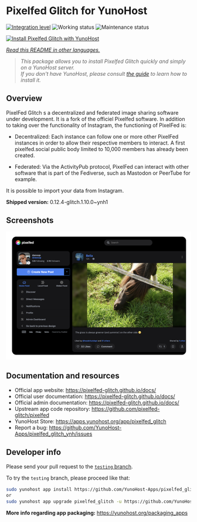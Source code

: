 <!--
N.B.: This README was automatically generated by <https://github.com/YunoHost/apps/tree/master/tools/readme_generator>
It shall NOT be edited by hand.
-->

# Pixelfed Glitch for YunoHost

[![Integration level](https://apps.yunohost.org/badge/integration/pixelfed_glitch)](https://ci-apps.yunohost.org/ci/apps/pixelfed_glitch/)
![Working status](https://apps.yunohost.org/badge/state/pixelfed_glitch)
![Maintenance status](https://apps.yunohost.org/badge/maintained/pixelfed_glitch)

[![Install Pixelfed Glitch with YunoHost](https://install-app.yunohost.org/install-with-yunohost.svg)](https://install-app.yunohost.org/?app=pixelfed_glitch)

*[Read this README in other languages.](./ALL_README.md)*

> *This package allows you to install Pixelfed Glitch quickly and simply on a YunoHost server.*  
> *If you don't have YunoHost, please consult [the guide](https://yunohost.org/install) to learn how to install it.*

## Overview

PixelFed Glitch s a decentralized and federated image sharing software under development. It is a fork of the officiel Pixelfed software.
In addition to taking over the functionality of Instagram, the functioning of PixelFed is:

* Decentralized: Each instance can follow one or more other PixelFed instances in order to allow their respective members to interact. A first pixelfed.social public body limited to 10,000 members has already been created.

* Federated: Via the ActivityPub protocol, PixelFed can interact with other software that is part of the Fediverse, such as Mastodon or PeerTube for example.

It is possible to import your data from Instagram.


**Shipped version:** 0.12.4-glitch.1.10.0~ynh1

## Screenshots

![Screenshot of Pixelfed Glitch](./doc/screenshots/screenshot.png)

## Documentation and resources

- Official app website: <https://pixelfed-glitch.github.io/docs/>
- Official user documentation: <https://pixelfed-glitch.github.io/docs/>
- Official admin documentation: <https://pixelfed-glitch.github.io/docs/>
- Upstream app code repository: <https://github.com/pixelfed-glitch/pixelfed>
- YunoHost Store: <https://apps.yunohost.org/app/pixelfed_glitch>
- Report a bug: <https://github.com/YunoHost-Apps/pixelfed_glitch_ynh/issues>

## Developer info

Please send your pull request to the [`testing` branch](https://github.com/YunoHost-Apps/pixelfed_glitch_ynh/tree/testing).

To try the `testing` branch, please proceed like that:

```bash
sudo yunohost app install https://github.com/YunoHost-Apps/pixelfed_glitch_ynh/tree/testing --debug
or
sudo yunohost app upgrade pixelfed_glitch -u https://github.com/YunoHost-Apps/pixelfed_glitch_ynh/tree/testing --debug
```

**More info regarding app packaging:** <https://yunohost.org/packaging_apps>
